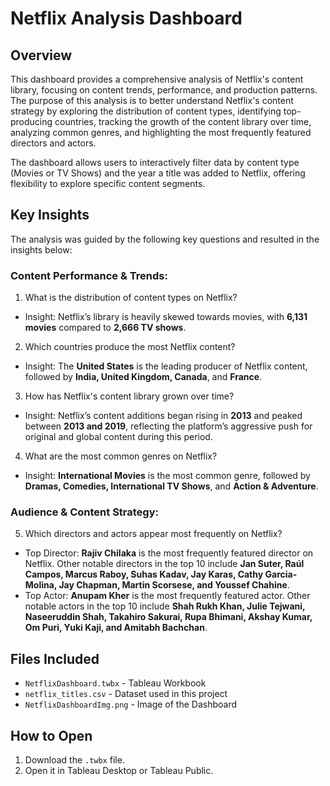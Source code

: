 # Netflix Analysis Dashboard

## Overview
This dashboard provides a comprehensive analysis of Netflix's content library, focusing on content trends, performance, and production patterns. The purpose of this analysis is to better understand Netflix's content strategy by exploring the distribution of content types, identifying top-producing countries, tracking the growth of the content library over time, analyzing common genres, and highlighting the most frequently featured directors and actors.

The dashboard allows users to interactively filter data by content type (Movies or TV Shows) and the year a title was added to Netflix, offering flexibility to explore specific content segments.

## Key Insights
The analysis was guided by the following key questions and resulted in the insights below:

### Content Performance & Trends:
1. What is the distribution of content types on Netflix?
- Insight: Netflix’s library is heavily skewed towards movies, with **6,131 movies** compared to **2,666 TV shows**.
2. Which countries produce the most Netflix content?
- Insight: The **United States** is the leading producer of Netflix content, followed by **India, United Kingdom, Canada**, and **France**.
3. How has Netflix's content library grown over time?
- Insight: Netflix’s content additions began rising in **2013** and peaked between **2013 and 2019**, reflecting the platform’s aggressive push for original and global content during this period.
4. What are the most common genres on Netflix?
- Insight: **International Movies** is the most common genre, followed by **Dramas, Comedies, International TV Shows**, and **Action & Adventure**.
  
### Audience & Content Strategy:
5. Which directors and actors appear most frequently on Netflix?
- Top Director: **Rajiv Chilaka** is the most frequently featured director on Netflix. Other notable directors in the top 10 include **Jan Suter, Raúl Campos, Marcus Raboy, Suhas Kadav, Jay Karas, Cathy Garcia-Molina, Jay Chapman, Martin Scorsese, and Youssef Chahine**.
- Top Actor: **Anupam Kher** is the most frequently featured actor. Other notable actors in the top 10 include **Shah Rukh Khan, Julie Tejwani, Naseeruddin Shah, Takahiro Sakurai, Rupa Bhimani, Akshay Kumar, Om Puri, Yuki Kaji, and Amitabh Bachchan**.

## Files Included
- `NetflixDashboard.twbx` - Tableau Workbook
- `netflix_titles.csv` - Dataset used in this project
- `NetflixDashboardImg.png` - Image of the Dashboard

## How to Open
1. Download the `.twbx` file.
2. Open it in Tableau Desktop or Tableau Public.
